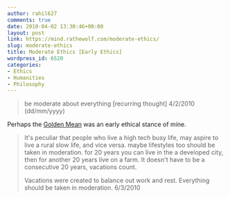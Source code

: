 ```yaml
---
author: rahil627
comments: true
date: 2010-04-02 13:30:46+00:00
layout: post
link: https://mind.rathewolf.com/moderate-ethics/
slug: moderate-ethics
title: Moderate Ethics [Early Ethics]
wordpress_id: 6520
categories:
- Ethics
- Humanities
- Philosophy
---
```


<blockquote>be moderate about everything [recurring thought]
4/2/2010 (dd/mm/yyyy)</blockquote>


Perhaps the [Golden Mean](https://en.m.wikipedia.org/wiki/Golden_mean) was an early ethical stance of mine.




<blockquote>It's peculiar that people who live a high tech busy life, may aspire to live a rural slow life, and vice versa. maybe lifestyles too should be taken in moderation. for 20 years you can live in the a developed city, then for another 20 years live on a farm. It doesn't have to be a consecutive 20 years, vacations count.

Vacations were created to balance out work and rest. Everything should be taken in moderation.
6/3/2010</blockquote>
